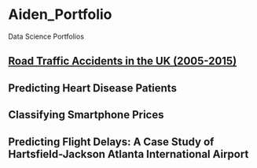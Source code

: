 # Aiden_Portfolio
Data Science Portfolios

## [Road Traffic Accidents in the UK (2005-2015)](https://github.com/aidenaslam/UK_Road_Accidents)
## Predicting Heart Disease Patients
## Classifying Smartphone Prices 
## Predicting Flight Delays: A Case Study of Hartsfield-Jackson Atlanta International Airport

